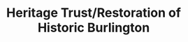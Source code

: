 ---
layout: repo
title: "Heritage Trust/Restoration of Historic Burlington"
id: 11765
permalink: repos/11765/
---